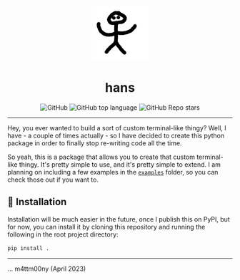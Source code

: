 <p align="center">
  <img alt="hans" src="hans.png" width="125" height="125" />
</p>
<h1 align="center">hans</h1>
<p align="center">
  <img alt="GitHub" src="https://img.shields.io/github/license/MattMoony/hans?style=for-the-badge">
  <img alt="GitHub top language" src="https://img.shields.io/github/languages/top/MattMoony/hans?style=for-the-badge">
  <img alt="GitHub Repo stars" src="https://img.shields.io/github/stars/MattMoony/hans?style=for-the-badge&color=cecece">
</p>

---

Hey, you ever wanted to build a sort of custom terminal-like thingy? Well, I have - a couple of times actually - so I have decided to create this python package in order to finally stop re-writing code all the time.

So yeah, this is a package that allows you to create that custom terminal-like thingy. It's pretty simple to use, and it's pretty simple to extend. I am planning on including a few examples in the [`examples`](examples) folder, so you can check those out if you want to.

## 👷 Installation

Installation will be much easier in the future, once I publish this on PyPI, but for now, you can install it by cloning this repository and running the following in the root project directory:

```bash
pip install .
```

---

... m4ttm00ny (April 2023)
